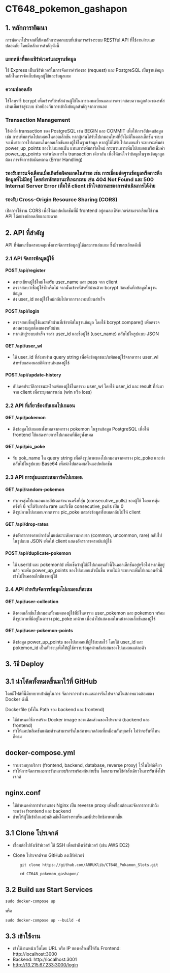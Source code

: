 # CT648_pokemon_gashapon
## 1. หลักการพัฒนา
การพัฒนาโปรเจกต์นี้ยึดหลักการออกแบบที่เน้นการสร้างระบบ RESTful API ที่ใช้งานง่ายและปลอดภัย โดยมีหลักการสำคัญดังนี้
### แยกหน้าที่ของเซิร์ฟเวอร์และฐานข้อมูล
ใช้ Express เป็นเซิร์ฟเวอร์ในการจัดการคำร้องขอ (request) และ PostgreSQL เป็นฐานข้อมูลหลักในการจัดเก็บข้อมูลผู้ใช้และข้อมูลเกม
### ความปลอดภัย
ใช้ไลบรารี bcrypt เพื่อเข้ารหัสรหัสผ่านผู้ใช้ในการลงทะเบียนและการตรวจสอบความถูกต้องของรหัสผ่านเมื่อเข้าสู่ระบบ ช่วยป้องกันการเข้าถึงข้อมูลสำคัญจากภายนอก
### Transaction Management
ใช้คำสั่ง transaction ของ PostgreSQL เช่น BEGIN และ COMMIT เพื่อให้การอัปเดตข้อมูล เช่น การเพิ่มการ์ดโปเกมอนในคอลเล็กชัน หากผู้เล่นได้รับโปเกมอนใหม่ที่ยังไม่มีในคอลเล็กชัน ระบบจะเพิ่มรายการโปเกมอนในคอลเล็กชันของผู้ใช้ในฐานข้อมูล หากผู้ใช้ได้รับโปเกมอนซ้ำ ระบบจะเพิ่มค่า power_up_points ของโปเกมอนนั้น แทนการเพิ่มการ์ดใหม่
กระบวนการเพิ่มโปเกมอนหรือเพิ่มค่า power_up_points จะดำเนินการใน transaction เดียวกัน เพื่อให้แน่ใจว่าข้อมูลในฐานข้อมูลถูกต้อง
การจัดการข้อผิดพลาด (Error Handling)
### รองรับการแจ้งเตือนเมื่อเกิดข้อผิดพลาดในคำขอ เช่น การเชื่อมต่อฐานข้อมูลหรือการดึงข้อมูลที่ไม่มีอยู่ โดยส่งรหัสสถานะที่เหมาะสม เช่น 404 Not Found และ 500 Internal Server Error เพื่อให้ client เข้าใจสถานะของการดำเนินการได้ง่าย
### รองรับ Cross-Origin Resource Sharing (CORS)
เปิดการใช้งาน CORS เพื่อให้แอปพลิเคชันที่มี frontend อยู่คนละเซิร์ฟเวอร์สามารถเรียกใช้งาน API ได้อย่างปลอดภัยและสะดวก
## 2. API ที่สำคัญ
API ที่พัฒนาขึ้นครอบคลุมทั้งการจัดการข้อมูลผู้ใช้และการเล่นเกม ซึ่งมีรายละเอียดดังนี้
### 2.1 API จัดการข้อมูลผู้ใช้
#### POST /api/register
- ลงทะเบียนผู้ใช้ใหม่โดยรับ user_name และ pass จาก client
- ตรวจสอบว่าชื่อผู้ใช้ซ้ำหรือไม่ จากนั้นเข้ารหัสรหัสผ่านด้วย bcrypt ก่อนบันทึกข้อมูลในฐานข้อมูล
- ส่ง user_id ของผู้ใช้ใหม่กลับไปหากการลงทะเบียนสำเร็จ
#### POST /api/login
- ตรวจสอบชื่อผู้ใช้และรหัสผ่านที่เข้ารหัสในฐานข้อมูล โดยใช้ bcrypt.compare() เพื่อตรวจสอบความถูกต้องของรหัสผ่าน
- หากเข้าสู่ระบบสำเร็จ จะส่ง user_id และชื่อผู้ใช้ (user_name) กลับไปในรูปแบบ JSON
#### GET /api/user_wl
- ใช้ user_id ที่ส่งมาผ่าน query string เพื่อดึงข้อมูลชนะ/แพ้ของผู้ใช้จากตาราง user_wl สำหรับแสดงผลสถิติการเล่นของผู้ใช้
#### POST /api/update-history
- อัปเดตประวัติการชนะหรือแพ้ของผู้ใช้ในตาราง user_wl โดยใช้ user_id และ result ที่ส่งมาจาก client เพื่อระบุผลการเล่น (win หรือ loss)
### 2.2 API ที่เกี่ยวข้องกับเกมโปเกมอน
#### GET /api/pokemon
- ดึงข้อมูลโปเกมอนทั้งหมดจากตาราง pokemon ในฐานข้อมูล PostgreSQL เพื่อให้ frontend ใช้แสดงรายการโปเกมอนที่มีอยู่ทั้งหมด
#### GET /api/pic_poke
- รับ pok_name ใน query string เพื่อดึงรูปภาพของโปเกมอนจากตาราง pic_poke และส่งกลับไปในรูปแบบ Base64 เพื่อนำไปแสดงผลในแอปพลิเคชัน
### 2.3 API การสุ่มและสะสมการ์ดโปเกมอน
#### GET /api/random-pokemon
- ทำการสุ่มโปเกมอนและอัปเดตจำนวนครั้งที่สุ่ม (consecutive_pulls) ของผู้ใช้ โดยการสุ่มครั้งที่ 6 จะได้รับการ์ด rare และรีเซ็ต consecutive_pulls เป็น 0
- ดึงรูปภาพโปเกมอนจากตาราง pic_poke และส่งข้อมูลทั้งหมดกลับไปให้ client
#### GET /api/drop-rates
- ส่งอัตราการดรอปการ์ดในแต่ละระดับความหายาก (common, uncommon, rare) กลับไปในรูปแบบ JSON เพื่อให้ client แสดงอัตราการดรอปแก่ผู้ใช้
#### POST /api/duplicate-pokemon
- ใช้ userId และ pokemonId เพื่อเช็คว่าผู้ใช้มีโปเกมอนตัวนี้ในคอลเล็กชันอยู่หรือไม่ หากมีอยู่แล้ว จะเพิ่ม power_up_points ของโปเกมอนตัวนั้นขึ้น หากไม่มี ระบบจะเพิ่มโปเกมอนตัวนี้เข้าไปในคอลเล็กชันของผู้ใช้
### 2.4 API สำหรับจัดการข้อมูลโปเกมอนที่สะสม
#### GET /api/user-collection
- ดึงคอลเล็กชันโปเกมอนทั้งหมดของผู้ใช้ที่มีในตาราง user_pokemon และ pokemon พร้อมดึงรูปภาพที่มีอยู่ในตาราง pic_poke มาด้วย เพื่อนำไปแสดงผลในหน้าคอลเล็กชันของผู้ใช้
#### GET /api/user-pokemon-points
- ดึงข้อมูล power_up_points ของโปเกมอนที่ผู้ใช้สะสมไว้ โดยใช้ user_id และ pokemon_id เป็นตัวระบุเพื่อให้ผู้ใช้ทราบข้อมูลค่าพลังสะสมของโปเกมอนแต่ละตัว
## 3. วิธี Deploy
## 3.1 นำโค้ดทั้งหมดขึ้นมาไว้ที่ GitHub
โดยมีไฟล์ที่นี้มีบทบาทสำคัญในการ จัดการการทำงานและการรันโปรเจกต์ในสภาพแวดล้อมของ Docker ดังนี้

Dockerfile (ทั้งใน Path ของ backend และ frontend)
- ใช้กำหนดวิธีการสร้าง Docker image ของแต่ละส่วนของโปรเจกต์ (backend และ frontend)
- ทำให้แอปพลิเคชันแต่ละส่วนสามารถรันในสภาพแวดล้อมที่เหมือนกันทุกครั้ง ไม่ว่าจะรันที่ไหนก็ตาม
## docker-compose.yml
- รวบรวมทุกบริการ (frontend, backend, database, reverse proxy) ไว้ในไฟล์เดียว
- ทำให้การจัดการและการรันหลายบริการพร้อมกันง่ายขึ้น โดยสามารถใช้คำสั่งเดียวในการรันทั้งโปรเจกต์
## nginx.conf
- ใช้กำหนดค่าการทำงานของ Nginx เป็น reverse proxy เพื่อเชื่อมต่อและจัดการการเข้าถึงระหว่าง frontend และ backend
- ช่วยให้ผู้ใช้เข้าถึงแอปพลิเคชันได้อย่างราบรื่นและมีประสิทธิภาพมากขึ้น
## 3.1 Clone โปรเจกต์
- เชื่อมต่อไปยังเซิร์ฟเวอร์ ใช้ SSH เพื่อเข้าถึงเซิร์ฟเวอร์ (เช่น AWS EC2)
- Clone โปรเจกต์จาก GitHub ลงเซิร์ฟเวอร์
     ```
        git clone https://github.com/ARRUKlib/CT648_Pokamon_Slots.git
     ```
   
    ```
       cd CT648_pokemon_gashapon/
     ```
## 3.2 Build และ Start Services
 ```
 sudo docker-compose up
  ```
     
หรือ 

  ```
  sudo docker-compose up --build -d
 ```
## 3.3 เข้าใช้งาน
- เข้าใช้งานหน้าเว็บโดย URL หรือ IP ของเครื่องที่ให้รัน Frontend: http://localhost:3000
- Backend: http://localhost:3001
- http://13.215.67.233:3000/login

